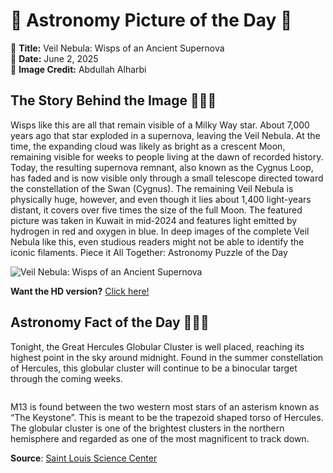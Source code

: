# 🌌 Astronomy Picture of the Day 🌌
🔭 **Title:** Veil Nebula: Wisps of an Ancient Supernova  
📅 **Date:** June 2, 2025  
📸 **Image Credit:** 
Abdullah Alharbi
  

## The Story Behind the Image 🧑‍🚀🔭
Wisps like this are all that remain visible of a Milky Way star.  About 7,000 years ago that star exploded in a supernova, leaving the Veil Nebula.  At the time, the expanding cloud was likely as bright as a crescent Moon, remaining visible for weeks to people living at the dawn of recorded history.  Today, the resulting supernova remnant, also known as the Cygnus Loop, has faded and is now visible only through a small telescope directed toward the constellation of the Swan (Cygnus).  The remaining Veil Nebula is physically huge, however, and even though it lies about 1,400 light-years distant, it covers over five times the size of the full Moon.  The featured picture was taken in Kuwait in mid-2024 and features light emitted by hydrogen in red and oxygen in blue.  In deep images of the complete Veil Nebula like this, even studious readers might not be able to identify the iconic filaments.   Piece it All Together: Astronomy Puzzle of the Day

![Veil Nebula: Wisps of an Ancient Supernova](https://apod.nasa.gov/apod/image/2506/VeilWide_Alharbi_960.jpg)

**Want the HD version?** [Click here!](https://apod.nasa.gov/apod/image/2506/VeilWide_Alharbi_5169.jpg)

## Astronomy Fact of the Day 👩‍🚀🚀 
<p>Tonight, the Great Hercules Globular Cluster is well placed, reaching its highest point in the sky around midnight. Found in the summer constellation of Hercules, this globular cluster will continue to be a binocular target through the coming weeks.</p>
<p><img src="https://www.slsc.org/wp-content/uploads/2025/05/jun-2.jpg" alt=""/></p>
<p>M13 is found between the two western most stars of an asterism known as “The Keystone”. This is meant to be the trapezoid shaped torso of Hercules. The globular cluster is one of the brightest clusters in the northern hemisphere and regarded as one of the most magnificent to track down.</p>

**Source**: [Saint Louis Science Center](https://www.slsc.org/astronomy-fact-of-the-day-june-2-2025/)
